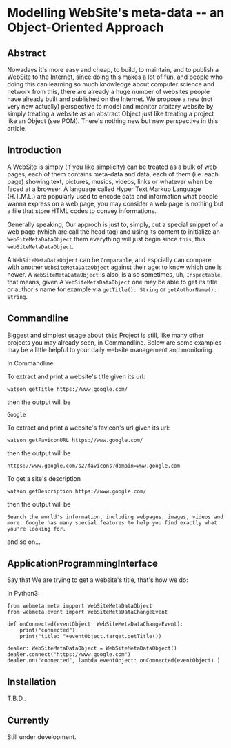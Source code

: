 # Modelling WebSite's meta-data -- an Object-Oriented Approach

## Abstract 

Nowadays it's more easy and cheap, to build, to maintain, and to publish a WebSite to the Internet, since doing this makes a lot of fun, and people who doing this can learning so much knowledge about computer science and network from this, there are already a huge number of websites people have already built and published on the Internet. We propose a new (not very new actually) perspective to model and monitor arbitary website by simply treating a website as an abstract Object just like treating a project like an Object (see POM). There's nothing new but new perspective in this article.

## Introduction

A WebSite is simply (if you like simplicity) can be treated as a bulk of web pages, each of them contains meta-data and data, each of them (i.e. each page) showing text, pictures, musics, videos, links or whatever when be faced at a browser. A language called Hyper Text Markup Language (H.T.M.L.) are popularly used to encode data and information what people wanna express on a web page, you may consider a web page is nothing but a file that store HTML codes to convey informations.

Generally speaking, Our approch is just to, simply, cut a special snippet of a web page (which are call the head tag) and using its content to initialize an `WebSiteMetaDataObject` them everything will just begin since `this`, this  `webSiteMetaDataObject`.

A `WebSiteMetaDataObject` can be `Comparable`, and espcially can compare with another `WebsiteMetaDataObject` against their age: to know which one is newer. A `WebSiteMetaDataObject` is also, is also sometimes, uh, `Inspectable`, that means, given A `WebSiteMetaDataObject` one may be able to get its title or author's name for example via `getTitle(): String` or `getAuthorName(): String`.

## Commandline

Biggest and simplest usage about `this` Project is still, like many other projects you may already seen, in Commandline. Below are some examples may be a little helpful to your daily website management and monitoring.

In Commandline:

To extract and print a website's title given its url:

```
watson getTitle https://www.google.com/
```

then the output will be

```
Google
```

To extract and print a website's favicon's url given its url:

```
watson getFaviconURL https://www.google.com/
```

then the output will be

```
https://www.google.com/s2/favicons?domain=www.google.com
```

To get a site's description

```
watson getDescription https://www.google.com/
```

then the output will be

```
Search the world's information, including webpages, images, videos and more. Google has many special features to help you find exactly what you're looking for.
```

and so on...

## ApplicationProgrammingInterface

Say that We are trying to get a website's title, that's how we do:

In Python3:

```
from webmeta.meta impport WebSiteMetaDataObject
from webmeta.event import WebSiteMetaDataChangeEvent

def onConnected(eventObject: WebSiteMetaDataChangeEvent):
    print("connected")
    print("title: "+eventObject.target.getTitle())

dealer: WebSiteMetaDataObject = WebSiteMetaDataObject()
dealer.connect("https://www.google.com")
dealer.on("connected", lambda eventObject: onConnected(eventObject) )

```

## Installation

T.B.D..

## Currently

Still under development.